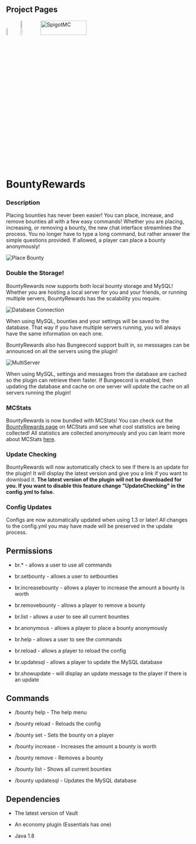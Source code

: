 Project Pages
------

<a href="http://dev.bukkit.org/bukkit-plugins/bountyrewards/"><img src="http://i.imgur.com/igYbvzR.png" title="Bukkit" height="7%" width="7%"></a>
<a href="https://www.spigotmc.org/resources/bountyrewards.17589/"><img src="https://static.spigotmc.org/img/spigot.png" title="SpigotMC" height="10%" width="10%"></a>
<a href="http://mcstats.org/plugin/BountyRewards/"><img src="http://i.mcstats.org/BountyRewards/Global+Statistics.borderless.png" title="SpigotMC" height="10%" width="50%"></a>

# BountyRewards

### Description

Placing bounties has never been easier! You can place, increase, and remove bounties all with a few easy commands! Whether you are placing, increasing, or removing a bounty, the new chat interface streamlines the process. You no longer have to type a long command, but rather answer the simple questions provided. If allowed, a player can place a bounty anonymously!

![Place Bounty](http://i.imgur.com/UmUlGmD.png "Place a Bounty")

### Double the Storage!

BountyRewards now supports both local bounty storage and MySQL! Whether you are hosting a local server for you and your friends, or running multiple servers, BountyRewards has the scalability you require.

![Database Connection](http://i.imgur.com/DV9IaD0.png "Database connection")

When using MySQL, bounties and your settings will be saved to the database. That way if you have multiple servers running, you will always have the same information on each one.

BountyRewards also has Bungeecord support built in, so messsages can be announced on all the servers using the plugin!

![MultiServer](http://i.imgur.com/tNootl3.png "MultiServer")

When using MySQL, settings and messages from the database are cached so the plugin can retrieve them faster. If Bungeecord is enabled, then updating the database and cache on one server will update the cache on all servers running the plugin!

### MCStats

BountyRewards is now bundled with MCStats! You can check out the [BountyRewards page](http://mcstats.org/plugin/BountyRewards) on MCStats and see what cool statistics are being collected! All statistics are collected anonymously and you can learn more about MCStats [here](http://mcstats.org/learn-more/).

### Update Checking

BountyRewards will now automatically check to see if there is an update for the plugin! It will display the latest version and give you a link if you want to download it. **The latest version of the plugin will not be downloaded for you. If you want to disable this feature change "UpdateChecking" in the config.yml to false.**

### Config Updates

Configs are now automatically updated when using 1.3 or later! All changes to the config.yml you may have made will be preserved in the update process.

## Permissions

* br.* - allows a user to use all commands

* br.setbounty - allows a user to setbounties

* br.increasebounty - allows a player to increase the amount a bounty is worth

* br.removebounty - allows a player to remove a bounty

* br.list - allows a user to see all current bounties

* br.anonymous - allows a player to place a bounty anonymously

* br.help - allows a user to see the commands

* br.reload - allows a player to reload the config

* br.updatesql - allows a player to update the MySQL database

* br.showupdate - will display an update message to the player if there is an update

## Commands

* /bounty help - The help menu

* /bounty reload - Reloads the config

* /bounty set - Sets the bounty on a player

* /bounty increase - Increases the amount a bounty is worth

* /bounty remove - Removes a bounty

* /bounty list - Shows all current bounties

* /bounty updatesql - Updates the MySQL database

## Dependencies

* The latest version of Vault

* An economy plugin (Essentials has one)

* Java 1.8
